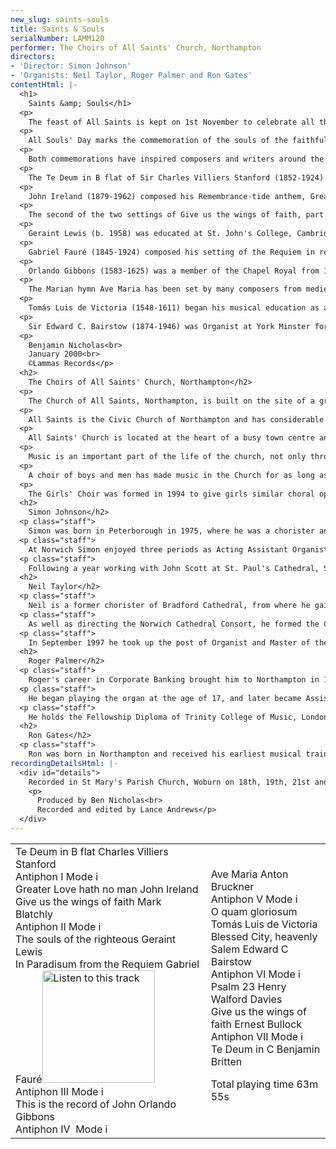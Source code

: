 ```yaml
---
new_slug: saints-souls
title: Saints & Souls
serialNumber: LAMM120
performer: The Choirs of All Saints' Church, Northampton
directors:
- 'Director: Simon Johnson'
- 'Organists: Neil Taylor, Roger Palmer and Ron Gates'
contentHtml: |-
  <h1>
    Saints &amp; Souls</h1>
  <p>
    The feast of All Saints is kept on 1st November to celebrate all the Christian saints, known and unknown. It is thought that it originated in 609, when Pope Boniface IV dedicated the Pantheon in Rome to the Blessed Virgin Mary. It was at first celebrated on May 13th of that year; Pope Gregory III (Pope from 731-41) changed the date to November 1st when he dedicated a chapel in honour of All Saints in the Vatican Basilica. Gregory IV later extended the feast to the whole Church and ever since Egbert of York brought the feast to England it has ranked as a principal feast. 1,255 ancient English churches bear this dedication, a number surpassed only by those dedicated to the Virgin Mary.</p>
  <p>
    All Souls' Day marks the commemoration of the souls of the faithful departed and takes place on the day following All Saints' Day (except when 2nd November is a Sunday in which case All Souls' Day is moved to 3rd November). It is a feast begun by Abbott Odo of Cluny in his monasteries in 998 and gradually adopted by the whole Church.</p>
  <p>
    Both commemorations have inspired composers and writers around the world to write texts and choral music of the highest quality. The sequence of music represented here barely touches upon the huge available repertoire. Its selection was guided by the plainsong office hymn for All Saints 'Father, in whom thy saints are one', written by George Timms (b. 1910). He has made use of several Latin hymns to create an extended hymn of praise and prayer. Whilst the Virgin Mary and John the Baptist are the only individuals to be singled out, the hymn also focuses on themes of sacrifice, praise, eternal rest, steadfastness, patriarchs and prophets, the twelve Apostles, and also of the love that underlies spirituality. These themes are all brought together in the ancient hymn of the church, the Te Deum Laudamus ('We praise Thee, O God'), two settings of which frame this programme, and which also served as the inspiration for the stained glass window by Christopher Webb that adorns the cover. The origins of this text are unclear, although it appears to have been used in a recognisable form by the fourth, or certainly the fifth century. In Britain, the Te Deum is familiar from its central role at Mattins as part of the Book of Common Prayer (1662).</p>
  <p>
    The Te Deum in B flat of Sir Charles Villiers Stanford (1852-1924) was used at the Coronation Service of 1902. It is a grand setting, making use of Gregorian intonations amongst the moments of fanfare-like choral writing ('Thou art the King of Glory, O Christ') and more reflective sections ('We therefore pray Thee, help Thy servants'). The sparse opening of the Te Deum in C by Benjamin Britten (1913-1976) introduces a setting that is much less ceremonial. Written in 1935 for St Mark's Church, North Audley Street, London, when the composer was twenty-one years old, a feature is the great urgency in mood created by a syncopated motif heard on the organ pedals. This pedal figure provides a link with the middle section that gives prominence to a treble solo memorable for its descending arpeggios. Following the recapitulation of the opening, it is this music that provides the codetta.</p>
  <p>
    John Ireland (1879-1962) composed his Remembrance-tide anthem, Greater Love, in 1912, at which point he was eight years into his twenty-two year incumbency as Director of Music at St Luke's Church, Chelsea. Ireland is better known today for his piano and chamber music rather than for his small output of music for the church. Greater Love is, however, perhaps his best known work for the church (in 1986 it was sung at more cathedrals and collegiate churches in the British Isles than any other anthem) and the combination of treble and baritone solos followed by climactic moments for full choir gives it a rather Victorian feel.</p>
  <p>
    The second of the two settings of Give us the wings of faith, part of a hymn for All Saints' Day by Isaac Watts, is by Sir Ernest Bullock (1890-1979) who was appointed Organist of Westminster Abbey in 1928 and in 1952 became Director of The Royal College of Music. It is a short work written in an arch form rising to a central climax and ending much as it began. Mark Blatchly (b.1960) began his musical education as a chorister at Guildford Cathedral and it was for his Master of the Choir of that time, Barry Rose, that he wrote his setting of Give us the wings of faith. Rose was organist at St Alban's Cathedral from 1988 until 1997 where the majority of weekday services were sung by the choristers alone and it was for these forces that Blatchly was asked to compose an All Saintstide anthem.</p>
  <p>
    Geraint Lewis (b. 1958) was educated at St. John's College, Cambridge and was on the music staff of the University of Wales at Bangor during the time that William Mathias was Professor. It was for William Mathias' memorial service on 20th November 1992 that Geraint Lewis completed The Souls of the Righteous, when the Cathedral Choir conducted by John Scott first performed it in St. Paul's Cathedral. In this setting of a collect for All Saints' Day, Lewis allows for the famous acoustic of St Paul's; it is a composition of great stillness that leaves time for each line of the text to evaporate before starting the next.</p>
  <p>
    Gabriel Fauré (1845-1924) composed his setting of the Requiem in response to the death of his father in 1885 and his mother some two and a half years later. A "severe expression of grief", it was performed at Fauré's own funeral in 1924. The last movement, In Paradisum, sets a mood of serene tranquillity as the soul arrives in heaven and is greeted by the chorus of angels, the martyrs and Lazarus the beggar.</p>
  <p>
    Orlando Gibbons (1583-1625) was a member of the Chapel Royal from 1603. During the reign of James I he was one of the organists of the Chapel Royal and responsible for the music at James' funeral. For the last two years of his life he was organist at Westminster Abbey. Apart from his extensive output of church music, he was a composer of madrigals, music for solo keyboard and for ensembles. This is the record of John was written at the request of William Laud (later Archbishop) while he was President of St. John's College, Oxford. It is one of the most frequently performed of Gibbons' twenty-five verse anthems; in these a portion of text is initially sung by a solo voice (in this case a countertenor) and is then repeated by full choir.</p>
  <p>
    The Marian hymn Ave Maria has been set by many composers from medieval times to the present day. Anton Bruckner (1824-1896) set the text to music in 1861 during which time he was Organist at Linz Cathedral, Austria. The opening passage contrasts three-part writing for sopranos and altos with rich four-part writing for the tenors and basses. 'Jesus' is chanted three times and the Holy Mother's name is heard some three times as well, each time at a higher pitch and greater dynamic.</p>
  <p>
    Tomás Luis de Victoria (1548-1611) began his musical education as a chorister at Avila Cathedral, Spain. Once his voice had broken he was sent to college in Rome and following work as a singer and an organist he became a Priest. His career in Rome brought him into contact with Palestrina and the innumerable singers and composers from all over Europe who were active in the chapels and churches there. Victoria's output is smaller than some of his contemporaries (Palestrina published five times as much music), and he did not publish any secular music; his work does, however, embody the best of the Spanish character in music. Although Victoria is perhaps best known for his poignant and intense setting of the Officium defunctorum and the motets O vos omnes and Versa est in luctum, the masses and the motets on which they are based do reveal his generally cheerful disposition. His motet O quam gloriosum ('O how glorious is the Kingdom') is one such example.</p>
  <p>
    Sir Edward C. Bairstow (1874-1946) was Organist at York Minster for thirty-three years and Professor of Music at Durham University for seventeen years. Blessed City dates from 1913/1914 and is one of his twenty-nine anthems. Bairstow's treatment of the plainsong 'Urbs beata' (founded on Mode II melody) has proved to be very influential. Francis Jackson, Bairstow's successor at York, has suggested that Blessed City is founded upon a set of variations which are "contrasted and characterised to suit each situation as it comes along". Once the theme has been announced, the work continues with a treble section whose first note is not of the tune, but a far more arresting one a third higher. The men's verse also starts on a higher note. Another feature of this work is the detailed and colourful organ accompaniment.</p>
  <p>
    Benjamin Nicholas<br>
    January 2000<br>
    ©Lammas Records</p>
  <h2>
    The Choirs of All Saints' Church, Northampton</h2>
  <p>
    The Church of All Saints, Northampton, is built on the site of a great Norman Collegiate Church which was almost completely destroyed by the fire of Northampton in 1675. All that remained was the mediaeval tower. By 1680 the church had been rebuilt with the help of donations from all over the country, including 1,000 tons of timber from King Charles II. A statue of that king adorns the portico. All Saints' Church is built in the Renaissance style and its design is attributed to Henry Bell of King's Lynn. Although the body of the church was completed in 1680, the Portico was not finished until 1701, and the cupola was added to the Tower in 1704.</p>
  <p>
    All Saints is the Civic Church of Northampton and has considerable connections with the Town and County. The courts are opened, the Mayor hallowed and many organisations seek to give thanks for their foundation within the Church. The life of the Town and County is celebrated here. A regular pattern of worship has always been at the heart of the life of the Church. Records state that in 1388 there were four daily services, two of these with music. Today the Eucharist is celebrated daily (twice on Sunday) and Choral Evensong can be heard on Sunday, Tuesday and Thursday.</p>
  <p>
    All Saints' Church is located at the heart of a busy town centre and consequently this recording was made at St Mary's Church, Woburn.</p>
  <p>
    Music is an important part of the life of the church, not only through the regular and special services but also through concerts by a variety of artists. It also plays an important part in the mission and outreach of the parish, especially through the recruitment of children and adults to sing in the choirs.</p>
  <p>
    A choir of boys and men has made music in the Church for as long as it has been built. As there is no choir school, boys are drawn from a wide range of local schools. Parental involvement and commitment is great and so is the reward to the child, musically and personally. An important aspect of this choir is the nurturing of broken voices and a choral scholarship scheme is now established to train choirmen for the future. In recent years the choir has broadcast on local radio and appeared on Anglia and GMTV. Recent tours have taken the choirs to the USA twice and France twice, as well as to many of the Cathedrals of Great Britain.</p>
  <p>
    The Girls' Choir was formed in 1994 to give girls similar choral opportunities to those that boys have been receiving in the church for centuries. It has been an exciting development in the church's long history and one that has enriched both the music and life of the church. They have undertaken residential visits to Portsmouth and St David's Cathedrals and also to Bournemouth. In 1998 the choir toured Charleston, South Carolina, USA, and in summer 2000 they will tour France and Germany.</p>
  <h2>
    Simon Johnson</h2>
  <p class="staff">
    Simon was born in Peterborough in 1975, where he was a chorister and subsequently Head Chorister of the Cathedral from 1986-89. Raised in Northamptonshire, Simon attended Danetre School, Daventry and was also a member of the County Youth Orchestra. He has since held organ scholarships at Rochester, Norwich, and St Paul's Cathedrals, and is now the Director of Music at All Saints, Northampton.</p>
  <p class="staff">
    At Norwich Simon enjoyed three periods as Acting Assistant Organist at the Cathedral, during which time he took part of the premieres of works by John Tavener, Philip Wilby and Diana Burrell. His work accompanying both the Girls' Choir, and the Cathedral Choir is reflected in two CD recordings, and he has played for both choirs on BBC Radio 2, 3, and 4. In addition to his responsibilities at the Cathedral, Simon also gained a first class degree from the University of East Anglia, and founded the University Chamber Choir - a twenty strong ensemble specialising in the performance of contemporary music.</p>
  <p class="staff">
    Following a year working with John Scott at St. Paul's Cathedral, Simon moved to All Saints, Northampton. His work there involves running the choir of men and boys, and the girls' choir; he has been conductor of the Northampton Bach Choir since September</p>
  <h2>
    Neil Taylor</h2>
  <p class="staff">
    Neil is a former chorister of Bradford Cathedral, from where he gained a scholarship to the Royal College of Music. He was organ scholar at St Albans Cathedral, and in 1990 was appointed Assistant Organist at Norwich Cathedral. As well as premiering many new works at Norwich, he made numerous broadcasts and recordings which received high critical acclaim, and toured on the continent and in the USA.</p>
  <p class="staff">
    As well as directing the Norwich Cathedral Consort, he formed the Cathedral Girls' choir in 1995 which completed its first CD recording and made a highly successful tour of Germany in 1997. He has directed choral courses as far afield as Aldeburgh and Mexico City, and is a regular member of staff on the Eton Choral Courses.</p>
  <p class="staff">
    In September 1997 he took up the post of Organist and Master of the Music at Sheffield Cathedral, where he is responsible for the choirs of boys, girls and men and the Cathedral Chamber Choir. Since his appointment the Cathedral Choir has toured both at home and abroad (including Germany and Holland) and future tours are planned for East Anglia and the USA.</p>
  <h2>
    Roger Palmer</h2>
  <p class="staff">
    Roger's career in Corporate Banking brought him to Northampton in 1989. He has been an Assistant at All Saints since 1992.</p>
  <p class="staff">
    He began playing the organ at the age of 17, and later became Assistant at Luton Parish Church in 1969, a post he held for some 20 years. On a number of occasions he had the honour of playing in the presence of the Queen and the Royal Family when attending the church whilst staying at Luton Hoo Country House for their Wedding Anniversary celebrations.</p>
  <p class="staff">
    He holds the Fellowship Diploma of Trinity College of Music, London, and is widely travelled as an accompanist, having visited Denmark, France, Germany, Sweden and on two occasions the United States of America with All Saints' Choir.</p>
  <h2>
    Ron Gates</h2>
  <p class="staff">
    Ron was born in Northampton and received his earliest musical training as a chorister at All Saints under Ralph Richardson-Jones. He furthered his studies with Robert Joyce and Dr Ben Burrows. He is a graduate of Dublin University (Trinity College) and holds the Fellowship Diploma of the Royal College of Organists. He was for 21 years sub-organist of St Matthew's Church, Northampton where he worked with a number of important church musicians, such as Michael Nicholas and Stephen Cleobury. Since 1992 he has been Organist and Choirmaster of Christ Church, Northampton and an Assistant Organist of All Saints.</p>
recordingDetailsHtml: |-
  <div id="details">
    Recorded in St Mary's Parish Church, Woburn on 18th, 19th, 21st and 22nd October 1999, by kind permission of the Vicar, Rev. Alan Heslop.
    <p>
      Produced by Ben Nicholas<br>
      Recorded and edited by Lance Andrews</p>
  </div>
---
```


<table class="tracktable">
  <tbody>
    <tr>
      <td class="column1">
        Te Deum in B flat<span class="composer"> Charles Villiers Stanford</span><br>
        Antiphon I <span class="composer">Mode i</span><br>
        Greater Love hath no man <span class="composer">John Ireland</span><br>
        Give us the wings of faith <span class="composer">Mark Blatchly</span><br>
        Antiphon II<span class="composer"> Mode i</span><br>
        The souls of the righteous <span class="composer">Geraint Lewis</span><br>
        In Paradisum from the Requiem <span class="composer">Gabriel Fauré</span><a href="cliplinks/paradisu%20.ram"><img alt="Listen to this track" src="/web/20120719215448im_/http://www.lammas.co.uk/images/listen.gif" width="180"></a><br>
        Antiphon III <span class="composer">Mode i</span><br>
        This is the record of John <span class="composer">Orlando Gibbons</span><br>
        Antiphon IV  <span class="composer">Mode i</span>
      </td>
      <td class="column2">
        Ave Maria<span class="composer"> Anton Bruckner</span><br>
        Antiphon V<span class="composer"> Mode i</span><br>
        O quam gloriosum <span class="composer">Tomás Luis de Victoria</span><br>
        Blessed City, heavenly Salem <span class="composer">Edward C Bairstow</span><br>
        Antiphon VI<span class="composer"> Mode i</span><br>
        Psalm 23 <span class="composer">Henry Walford Davies</span><br>
        Give us the wings of faith<span class="composer"> Ernest Bullock</span><br>
        Antiphon VII <span class="composer">Mode i</span><br>
        Te Deum in C <span class="composer">Benjamin Britten</span>
        <p>
          <span id="playingtime">Total playing time 63m 55s</span></p>
      </td>
    </tr>
  </tbody>
</table>
